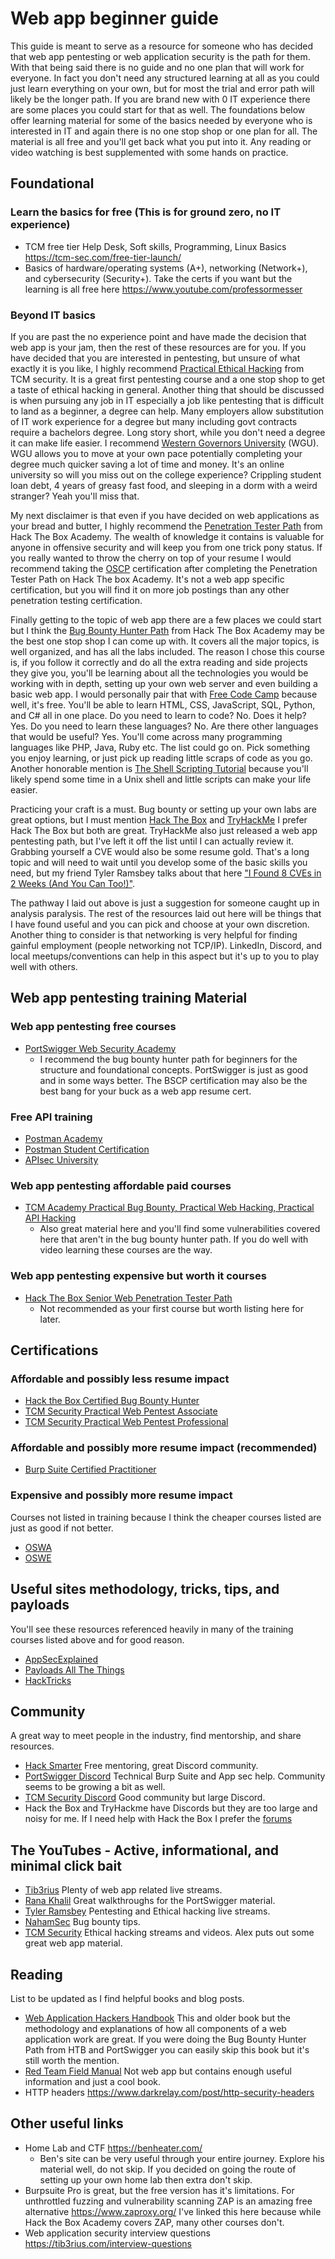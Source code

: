# Web app beginner guide
This guide is meant to serve as a resource for someone who has decided that web app pentesting or web application security is the path for them. With that being said there is no guide and no one plan that will work for everyone. In fact you don't need any structured learning at all as you could just learn everything on your own, but for most the trial and error path will likely be the longer path. If you are brand new with 0 IT experience there are some places you could start for that as well. The foundations below offer learning material for some of the basics needed by everyone who is interested in IT and again there is no one stop shop or one plan for all. The material is all free and you'll get back what you put into it. Any reading or video watching is best supplemented with some hands on practice.
## Foundational

### Learn the basics for free (This is for ground zero, no IT experience)
- TCM free tier Help Desk, Soft skills, Programming, Linux Basics https://tcm-sec.com/free-tier-launch/
- Basics of hardware/operating systems (A+), networking (Network+), and cybersecurity (Security+). Take the certs if you want but the learning is all free here https://www.youtube.com/professormesser


### Beyond IT basics
If you are past the no experience point and have made the decision that web app is your jam, then the rest of these resources are for you. If you have decided that you are interested in pentesting, but unsure of what exactly it is you like, I highly recommend [Practical Ethical Hacking](https://academy.tcm-sec.com/p/practical-ethical-hacking-the-complete-course) from TCM security. It is a great first pentesting course and a one stop shop to get a taste of ethical hacking in general. Another thing that should be discussed is when pursuing any job in IT especially a job like pentesting that is difficult to land as a beginner, a degree can help. Many employers allow substitution of IT work experience for a degree but many including govt contracts require a bachelors degree. Long story short, while you don't need a degree it can make life easier. I recommend [Western Governors University](https://www.wgu.edu/) (WGU). WGU allows you to move at your own pace potentially completing your degree much quicker saving a lot of time and money. It's an online university so will you miss out on the college experience? Crippling student loan debt, 4 years of greasy fast food, and sleeping in a dorm with a weird stranger? Yeah you'll miss that. 
 
My next disclaimer is that even if you have decided on web applications as your bread and butter, I highly recommend the [Penetration Tester Path](https://academy.hackthebox.com/path/preview/penetration-tester) from Hack The Box Academy. The wealth of knowledge it contains is valuable for anyone in offensive security and will keep you from one trick pony status. If you really wanted to throw the cherry on top of your resume I would recommend taking the [OSCP](https://www.offsec.com/courses/pen-200/) certification after completing the Penetration Tester Path on Hack The box Academy. It's not a web app specific certification, but you will find it on more job postings than any other penetration testing certification.

Finally getting to the topic of web app there are a few places we could start but I think the [Bug Bounty Hunter Path](https://academy.hackthebox.com/preview/certifications/htb-certified-bug-bounty-hunter) from Hack The Box Academy may be the best one stop shop I can come up with. It covers all the major topics, is well organized, and has all the labs included. The reason I chose this course is, if you follow it correctly and do all the extra reading and side projects they give you, you'll be learning about all the technologies you would be working with in depth, setting up your own web server and even building a basic web app. I would personally pair that with [Free Code Camp](https://www.freecodecamp.org/learn/) because well, it's free. You'll be able to learn HTML, CSS, JavaScript, SQL, Python, and C# all in one place. Do you need to learn to code? No. Does it help? Yes. Do you need to learn these languages? No. Are there other languages that would be useful? Yes. You'll come across many programming languages like PHP, Java, Ruby etc. The list could go on. Pick something you enjoy learning, or just pick up reading little scraps of code as you go. Another honorable mention is [The Shell Scripting Tutorial](https://www.shellscript.sh/) because you'll likely spend some time in a Unix shell and little scripts can make your life easier.

Practicing your craft is a must. Bug bounty or setting up your own labs are great options, but I must mention [Hack The Box](https://www.hackthebox.com/) and [TryHackMe](https://tryhackme.com) I prefer Hack The Box but both are great. TryHackMe also just released a web app pentesting path, but I've left it off the list until I can actually review it. Grabbing yourself a CVE would also be some resume gold. That's a long topic and will need to wait until you develop some of the basic skills you need, but my friend Tyler Ramsbey talks about that here ["I Found 8 CVEs in 2 Weeks (And You Can Too!)"](https://www.youtube.com/watch?v=2VB4Zd5C8N8).

The pathway I laid out above is just a suggestion for someone caught up in analysis paralysis. The rest of the resources laid out here will be things that I have found useful and you can pick and choose at your own discretion. Another thing to consider is that networking is very helpful for finding gainful employment (people networking not TCP/IP). LinkedIn, Discord, and local meetups/conventions can help in this aspect but it's up to you to play well with others.


## Web app pentesting training Material

### Web app pentesting free courses
- [PortSwigger Web Security Academy](https://portswigger.net/web-security)
	- I recommend the bug bounty hunter path for beginners for the structure and foundational concepts. PortSwigger is just as good and in some ways better. The BSCP certification may also be the best bang for your buck as a web app resume cert.

### Free API training
- [Postman Academy](https://academy.postman.com/)
- [Postman Student Certification](https://academy.postman.com/path/postman-api-fundamentals-student-expert)
- [APIsec University](https://www.apisecuniversity.com/)

### Web app pentesting affordable paid courses
- [TCM Academy Practical Bug Bounty, Practical Web Hacking, Practical API Hacking](https://academy.tcm-sec.com)
	- Also great material here and you'll find some vulnerabilities covered here that aren't in the bug bounty hunter path. If you do well with video learning these courses are the way.


### Web app pentesting expensive but worth it courses
- [Hack The Box Senior Web Penetration Tester Path](https://academy.hackthebox.com/path/preview/senior-web-penetration-tester)
	- Not recommended as your first course but worth listing here for later.

## Certifications

### Affordable and possibly less resume impact
- [Hack the Box Certified Bug Bounty Hunter](https://academy.hackthebox.com/preview/certifications/htb-certified-bug-bounty-hunter)
- [TCM Security Practical Web Pentest Associate](https://certifications.tcm-sec.com/pwpa/)
- [TCM Security Practical Web Pentest Professional](https://certifications.tcm-sec.com/pwpp/)

### Affordable and possibly more resume impact (recommended)
- [Burp Suite Certified Practitioner](https://portswigger.net/web-security/certification)

### Expensive and possibly more resume impact 
Courses not listed in training because I think the cheaper courses listed are just as good if not better.
- [OSWA](https://www.offsec.com/courses/web-200/)
- [OSWE](https://www.offsec.com/courses/web-300/)


## Useful sites methodology, tricks, tips, and payloads
You'll see these resources referenced heavily in many of the training courses listed above and for good reason.
- [AppSecExplained](https://appsecexplained.gitbook.io/appsecexplained)
- [Payloads All The Things](https://swisskyrepo.github.io/PayloadsAllTheThings/)
- [HackTricks](https://book.hacktricks.xyz/pentesting-web/web-vulnerabilities-methodology)


## Community
A great way to meet people in the industry, find mentorship, and share resources.
- [Hack Smarter](https://hacksmarter.org/) Free mentoring, great Discord community.
- [PortSwigger Discord](https://discord.gg/portswigger) Technical Burp Suite and App sec help. Community seems to be growing a bit as well.
- [TCM Security Discord](https://discord.gg/tcm) Good community but large Discord.
- Hack the Box and TryHackme have Discords but they are too large and noisy for me. If I need help with Hack the Box I prefer the [forums](https://forum.hackthebox.com/)


## The YouTubes - Active, informational, and minimal click bait
- [Tib3rius](https://www.youtube.com/@Tib3rius) Plenty of web app related live streams.
- [Rana Khalil](https://www.youtube.com/@RanaKhalil101) Great walkthroughs for the PortSwigger material.
- [Tyler Ramsbey](https://www.youtube.com/@TylerRamsbey) Pentesting and Ethical hacking live streams.
- [NahamSec](https://www.youtube.com/@NahamSec) Bug bounty tips.
- [TCM Security](https://www.youtube.com/c/thecybermentor) Ethical hacking streams and videos. Alex puts out some great web app material.


## Reading
List to be updated as I find helpful books and blog posts.
- [Web Application Hackers Handbook](https://www.amazon.com/Web-Application-Hackers-Handbook-Exploiting/dp/1118026470) This and older book but the methodology and explanations of how all components of a web application work are great. If you were doing the Bug Bounty Hunter Path from HTB and PortSwigger you can easily skip this book but it's still worth the mention.
- [Red Team Field Manual](https://www.amazon.com/RTFM-Red-Team-Field-Manual/dp/1075091837/ref=pd_lpo_d_sccl_1/134-0980587-1022640?pd_rd_w=H78kq&content-id=amzn1.sym.4c8c52db-06f8-4e42-8e56-912796f2ea6c&pf_rd_p=4c8c52db-06f8-4e42-8e56-912796f2ea6c&pf_rd_r=TR5DSKBXJ789NW3JNWS4&pd_rd_wg=fD2mg&pd_rd_r=d4e00e87-3da5-4853-9b2b-de69622ab5c6&pd_rd_i=1075091837&psc=1) Not web app but contains enough useful information and just a cool book.
- HTTP headers https://www.darkrelay.com/post/http-security-headers


## Other useful links
- Home Lab and CTF https://benheater.com/
	- Ben's site can be very useful through your entire journey. Explore his material well, do not skip. If you decided on going the route of setting up your own home lab then extra don't skip.
- Burpsuite Pro is great, but the free version has it's limitations. For unthrottled fuzzing and vulnerability scanning ZAP is an amazing free alternative https://www.zaproxy.org/ I've linked this here because while Hack the Box Academy covers ZAP, many other courses don't.
- Web application security interview questions https://tib3rius.com/interview-questions
